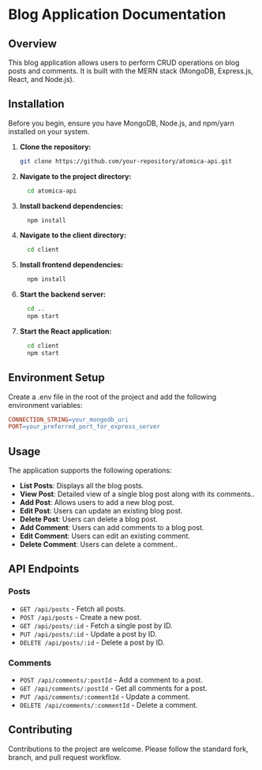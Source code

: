 # Blog Application Documentation

## Overview

This blog application allows users to perform CRUD operations on blog posts and comments. It is built with the MERN stack (MongoDB, Express.js, React, and Node.js). 

## Installation

Before you begin, ensure you have MongoDB, Node.js, and npm/yarn installed on your system.

1. **Clone the repository:**

   ```bash
   git clone https://github.com/your-repository/atomica-api.git
2. **Navigate to the project directory:**
   ```bash
     cd atomica-api
3. **Install backend dependencies:**
   ```bash
     npm install
4. **Navigate to the client directory:**
   ```bash
     cd client
5. **Install frontend dependencies:**
   ```bash
     npm install
6. **Start the backend server:**
   ```bash
     cd ..
     npm start
7. **Start the React application:**
   ```bash
     cd client
     npm start
   
## Environment Setup

Create a .env file in the root of the project and add the following environment variables:

```makefile
CONNECTION_STRING=your_mongodb_uri
PORT=your_preferred_port_for_express_server
```
## Usage

The application supports the following operations:

- **List Posts**: Displays all the blog posts.
- **View Post**:  Detailed view of a single blog post along with its comments..
- **Add Post**: Allows users to add a new blog post.
- **Edit Post**: Users can update an existing blog post.
- **Delete Post**: Users can delete a blog post.
- **Add Comment**: Users can add comments to a blog post.
- **Edit Comment**: Users can edit an existing comment.
- **Delete Comment**: Users can delete a comment..

## API Endpoints

### Posts

- `GET /api/posts` - Fetch all posts.
- `POST /api/posts` - Create a new post.
- `GET /api/posts/:id` - Fetch a single post by ID.
- `PUT /api/posts/:id` - Update a post by ID.
- `DELETE /api/posts/:id` - Delete a post by ID.

### Comments

- `POST /api/comments/:postId` - Add a comment to a post.
- `GET /api/comments/:postId` - Get all comments for a post.
- `PUT /api/comments/:commentId` - Update a comment.
- `DELETE /api/comments/:commentId` - Delete a comment.

## Contributing

Contributions to the project are welcome. Please follow the standard fork, branch, and pull request workflow.
